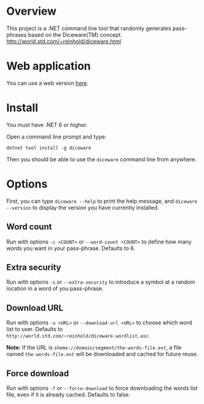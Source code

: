 # Overview

This project is a .NET command line tool that randomly generates pass-phrases based on the Diceware(TM) concept.<br/>
http://world.std.com/~reinhold/diceware.html

# Web application

You can use a web version <a href="https://tanukisharp.github.io/Diceware/" target="_blank">here</a>.

# Install

You must have .NET 6 or higher.

Open a command line prompt and type:
```
dotnet tool install -g diceware
```
Then you should be able to use the `diceware` command line from anywhere.

# Options

First, you can type `diceware --help` to print the help message, and `diceware --version` to display the version you have currently installed.

## Word count

Run with options `-c <COUNT>` or `--word-count <COUNT>` to define how many words you want in your pass-phrase. Defaults to 6.

## Extra security

Run with options `-s` or `--extra-security` to introduce a symbol at a random location in a word of you pass-phrase.

## Download URL

Run with options `-u <URL>` or `--download-url <URL>` to choose which word list to user. Defaults to `http://world.std.com/~reinhold/diceware.wordlist.asc`.

**Note:** If the URL is `sheme://domain/segment/the-words-file.ext`, a file named `the-words-file.ext` will be downloaded and cached for future reuse.

## Force download

Run with options `-f` or `--force-download` to force downloading the words list file, even if it is already cached. Defaults to false.

